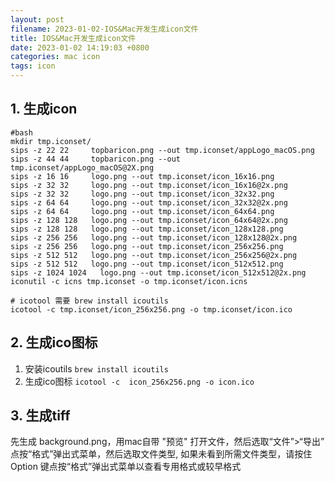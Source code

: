 ```yaml
---
layout: post
filename: 2023-01-02-IOS&Mac开发生成icon文件
title: IOS&Mac开发生成icon文件
date: 2023-01-02 14:19:03 +0800
categories: mac icon
tags: icon
---
```


## 1. 生成icon

```shell
#bash
mkdir tmp.iconset/
sips -z 22 22     topbaricon.png --out tmp.iconset/appLogo_macOS.png
sips -z 44 44     topbaricon.png --out tmp.iconset/appLogo_macOS@2X.png
sips -z 16 16     logo.png --out tmp.iconset/icon_16x16.png
sips -z 32 32     logo.png --out tmp.iconset/icon_16x16@2x.png
sips -z 32 32     logo.png --out tmp.iconset/icon_32x32.png
sips -z 64 64     logo.png --out tmp.iconset/icon_32x32@2x.png
sips -z 64 64     logo.png --out tmp.iconset/icon_64x64.png
sips -z 128 128   logo.png --out tmp.iconset/icon_64x64@2x.png
sips -z 128 128   logo.png --out tmp.iconset/icon_128x128.png
sips -z 256 256   logo.png --out tmp.iconset/icon_128x128@2x.png
sips -z 256 256   logo.png --out tmp.iconset/icon_256x256.png
sips -z 512 512   logo.png --out tmp.iconset/icon_256x256@2x.png
sips -z 512 512   logo.png --out tmp.iconset/icon_512x512.png
sips -z 1024 1024   logo.png --out tmp.iconset/icon_512x512@2x.png
iconutil -c icns tmp.iconset -o tmp.iconset/icon.icns

# icotool 需要 brew install icoutils
icotool -c tmp.iconset/icon_256x256.png -o tmp.iconset/icon.ico

```

## 2. 生成ico图标
1. 安装icoutils
`brew install icoutils`
2. 生成ico图标
`icotool -c  icon_256x256.png -o icon.ico`

## 3. 生成tiff
先生成 background.png，用mac自带 "预览" 打开文件，然后选取“文件”>“导出”
点按“格式”弹出式菜单，然后选取文件类型, 如果未看到所需文件类型，请按住 Option 键点按“格式”弹出式菜单以查看专用格式或较早格式
